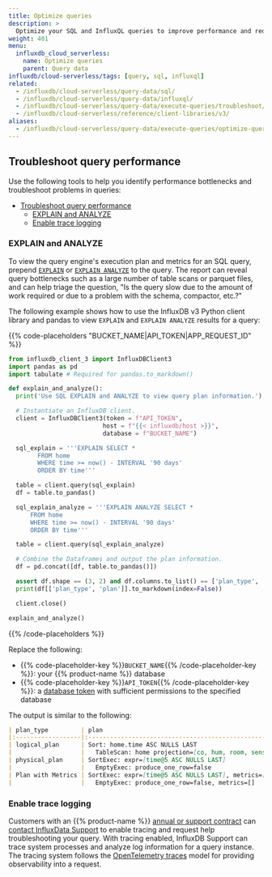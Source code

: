 ```yaml
---
title: Optimize queries
description: >
  Optimize your SQL and InfluxQL queries to improve performance and reduce their memory and compute (CPU) requirements.
weight: 401
menu:
  influxdb_cloud_serverless:
    name: Optimize queries
    parent: Query data
influxdb/cloud-serverless/tags: [query, sql, influxql]
related:
  - /influxdb/cloud-serverless/query-data/sql/
  - /influxdb/cloud-serverless/query-data/influxql/
  - /influxdb/cloud-serverless/query-data/execute-queries/troubleshoot/
  - /influxdb/cloud-serverless/reference/client-libraries/v3/
aliases:
  - /influxdb/cloud-serverless/query-data/execute-queries/optimize-queries/
---
```


## Troubleshoot query performance

Use the following tools to help you identify performance bottlenecks and troubleshoot problems in queries:

- [Troubleshoot query performance](#troubleshoot-query-performance)
  - [EXPLAIN and ANALYZE](#explain-and-analyze)
  - [Enable trace logging](#enable-trace-logging)

### EXPLAIN and ANALYZE

To view the query engine's execution plan and metrics for an SQL query, prepend [`EXPLAIN`](/influxdb/cloud-serverless/reference/sql/explain/) or [`EXPLAIN ANALYZE`](/influxdb/cloud-serverless/reference/sql/explain/#explain-analyze) to the query.
The report can reveal query bottlenecks such as a large number of table scans or parquet files, and can help triage the question, "Is the query slow due to the amount of work required or due to a problem with the schema, compactor, etc.?"

The following example shows how to use the InfluxDB v3 Python client library and pandas to view `EXPLAIN` and `EXPLAIN ANALYZE` results for a query:

<!-- Import for tests and hide from users.
```python
import os
```
-->
<!--pytest-codeblocks:cont-->

{{% code-placeholders "BUCKET_NAME|API_TOKEN|APP_REQUEST_ID" %}}
```python
from influxdb_client_3 import InfluxDBClient3
import pandas as pd
import tabulate # Required for pandas.to_markdown()

def explain_and_analyze():
  print('Use SQL EXPLAIN and ANALYZE to view query plan information.')

  # Instantiate an InfluxDB client.
  client = InfluxDBClient3(token = f"API_TOKEN",
                          host = f"{{< influxdb/host >}}",
                          database = f"BUCKET_NAME")

  sql_explain = '''EXPLAIN SELECT *
        FROM home
        WHERE time >= now() - INTERVAL '90 days'
        ORDER BY time'''

  table = client.query(sql_explain)
  df = table.to_pandas()

  sql_explain_analyze = '''EXPLAIN ANALYZE SELECT *
      FROM home
      WHERE time >= now() - INTERVAL '90 days'
      ORDER BY time'''

  table = client.query(sql_explain_analyze)

  # Combine the Dataframes and output the plan information.
  df = pd.concat([df, table.to_pandas()])

  assert df.shape == (3, 2) and df.columns.to_list() == ['plan_type', 'plan']
  print(df[['plan_type', 'plan']].to_markdown(index=False))

  client.close()

explain_and_analyze()
```
{{% /code-placeholders %}}

Replace the following:

- {{% code-placeholder-key %}}`BUCKET_NAME`{{% /code-placeholder-key %}}: your {{% product-name %}} database
- {{% code-placeholder-key %}}`API_TOKEN`{{% /code-placeholder-key %}}: a [database token](/influxdb/cloud-serverless/admin/tokens/) with sufficient permissions to the specified database

The output is similar to the following:

```markdown
| plan_type         | plan                                                                                                                                         |
|:------------------|:---------------------------------------------------------------------------------------------------------------------------------------------|
| logical_plan      | Sort: home.time ASC NULLS LAST                                                                                                               |
|                   |   TableScan: home projection=[co, hum, room, sensor, temp, time], full_filters=[home.time >= TimestampNanosecond(1688491380936276013, None)] |
| physical_plan     | SortExec: expr=[time@5 ASC NULLS LAST]                                                                                                       |
|                   |   EmptyExec: produce_one_row=false                                                                                                           |
| Plan with Metrics | SortExec: expr=[time@5 ASC NULLS LAST], metrics=[output_rows=0, elapsed_compute=1ns, spill_count=0, spilled_bytes=0]                         |
|                   |   EmptyExec: produce_one_row=false, metrics=[]
```

### Enable trace logging

Customers with an {{% product-name %}} [annual or support contract](https://www.influxdata.com/influxdb-cloud-pricing/) can [contact InfluxData Support](https://support.influxdata.com/) to enable tracing and request help troubleshooting your query.
With tracing enabled, InfluxDB Support can trace system processes and analyze log information for a query instance.
The tracing system follows the [OpenTelemetry traces](https://opentelemetry.io/docs/concepts/signals/traces/) model for providing observability into a request.
